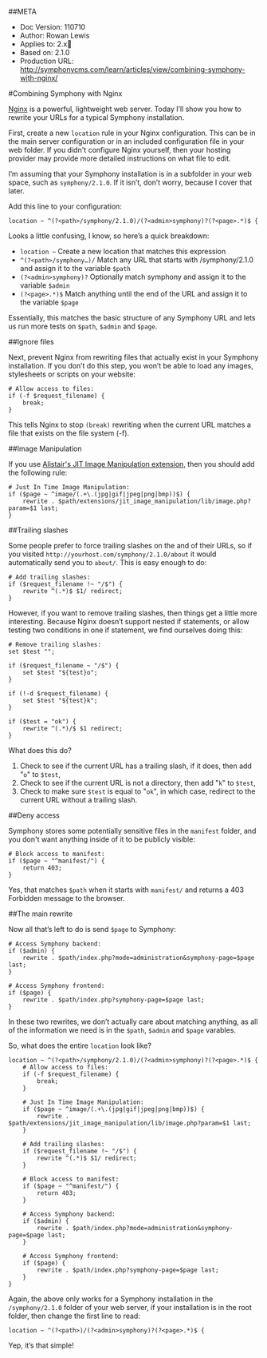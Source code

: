 ##META
* Doc Version: 110710
* Author: Rowan Lewis
* Applies to: 2.x
* Based on: 2.1.0
* Production URL: http://symphonycms.com/learn/articles/view/combining-symphony-with-nginx/

#Combining Symphony with Nginx

[Nginx](http://wiki.nginx.org/Main) is a powerful, lightweight web server. Today I’ll show you how to rewrite your URLs for a typical Symphony installation.

First, create a new `location` rule in your Nginx configuration. This can be in the main server configuration or in an included configuration file in your web folder. If you didn't configure Nginx yourself, then your hosting provider may provide more detailed instructions on what file to edit.

I’m assuming that your Symphony installation is in a subfolder in your web space, such as `symphony/2.1.0`. If it isn’t, don’t worry, because I cover that later.

Add this line to your configuration:

	location ~ ^(?<path>/symphony/2.1.0)/(?<admin>symphony)?(?<page>.*)$ {

Looks a little confusing, I know, so here’s a quick breakdown:

* `location ~` Create a new location that matches this expression
* `^(?<path>/symphony…)/` Match any URL that starts with /symphony/2.1.0 and assign it to the variable `$path`
* `(?<admin>symphony)?` Optionally match symphony and assign it to the variable `$admin`
* `(?<page>.*)$` Match anything until the end of the URL and assign it to the variable `$page`

Essentially, this matches the basic structure of any Symphony URL and lets us run more tests on `$path`, `$admin` and `$page`.

##Ignore files

Next, prevent Nginx from rewriting files that actually exist in your Symphony installation.  If you don’t do this step,  you won’t be able to load any images, stylesheets or scripts on your website:

	# Allow access to files:
	if (-f $request_filename) {
    	break;
	}

This tells Nginx to stop `(break)` rewriting when the current URL matches a file that exists on the file system (-f).

##Image Manipulation

If you use [Alistair's JIT Image Manipulation extension](http://symphony-cms.com/download/extensions/view/20046/), then you should add the following rule:

	# Just In Time Image Manipulation:
	if ($page ~ ^image/(.+\.(jpg|gif|jpeg|png|bmp))$) {
    	rewrite . $path/extensions/jit_image_manipulation/lib/image.php?param=$1 last;
	}

##Trailing slashes

Some people prefer to force trailing slashes on the and of their URLs, so if you visited `http://yourhost.com/symphony/2.1.0/about` it would automatically send you to `about/`. This is easy enough to do:

	# Add trailing slashes:
	if ($request_filename !~ "/$") {
    	rewrite ^(.*)$ $1/ redirect;
	}

However, if you want to remove trailing slashes, then things get a little more interesting.  Because Nginx doesn’t support nested if statements, or allow testing two conditions in one if statement, we find ourselves doing this:

	# Remove trailing slashes:
	set $test "";

	if ($request_filename ~ "/$") {
    	set $test "${test}o";
	}

	if (!-d $request_filename) {
    	set $test "${test}k";
	}

	if ($test = "ok") {
    	rewrite ^(.*)/$ $1 redirect;
	}

What does this do?

1. Check to see if the current URL has a trailing slash, if it does, then add "`o`" to ``$test``,
2. Check to see if the current URL is not a directory, then add "`k`" to `$test`,
3. Check to make sure `$test` is equal to "`ok`", in which case, redirect to the current URL without a trailing slash.

##Deny access

Symphony stores some potentially sensitive files in the `manifest` folder, and you don't want anything inside of it to be publicly visible:

	# Block access to manifest:
	if ($page ~ "^manifest/") {
    	return 403;
	}
Yes, that matches `$path` when it starts with `manifest/` and returns a 403 Forbidden message to the browser.

##The main rewrite

Now all that’s left to do is send `$page` to Symphony:

	# Access Symphony backend:
	if ($admin) {
    	rewrite . $path/index.php?mode=administration&symphony-page=$page last;
	}

	# Access Symphony frontend:
	if ($page) {
    	rewrite . $path/index.php?symphony-page=$page last;
	}

In these two rewrites, we don’t actually care about matching anything, as all of the information we need is in the `$path`, `$admin` and `$page` varables.

So, what does the entire `location` look like?

	location ~ ^(?<path>/symphony/2.1.0)/(?<admin>symphony)?(?<page>.*)$ {
    	# Allow access to files:
    	if (-f $request_filename) {
        	break;
    	}
    
    	# Just In Time Image Manipulation:
    	if ($page ~ ^image/(.+\.(jpg|gif|jpeg|png|bmp))$) {
        	rewrite . $path/extensions/jit_image_manipulation/lib/image.php?param=$1 last;
    	}
    
    	# Add trailing slashes:
    	if ($request_filename !~ "/$") {
        	rewrite ^(.*)$ $1/ redirect;
    	}
    
    	# Block access to manifest:
    	if ($page ~ "^manifest/") {
        	return 403;
    	}
    
    	# Access Symphony backend:
    	if ($admin) {
        	rewrite . $path/index.php?mode=administration&symphony-page=$page last;
    	}
    
    	# Access Symphony frontend:
    	if ($page) {
        	rewrite . $path/index.php?symphony-page=$page last;
    	}
	}
	
Again, the above only works for a Symphony installation in the `/symphony/2.1.0` folder of your web server, if your installation is in the root folder, then change the first line to read:

	location ~ ^(?<path>)/(?<admin>symphony)?(?<page>.*)$ {

Yep, it’s that simple!